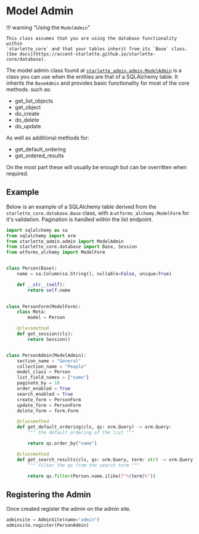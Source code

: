 # Model Admin

!!! warning "Using the `ModelAdmin`"

    This class assumes that you are using the database functionality within
    `starlette_core` and that your tables inherit from its `Base` class.
    [See docs](https://accent-starlette.github.io/starlette-core/database).

The model admin class found at [`starlette_admin.admin.ModelAdmin`](https://github.com/accent-starlette/starlette-admin/blob/master/starlette_admin/admin/model_admin.py) is a class
you can use when the entities are that of a SQLAlchemy table.
It inherits the `BaseAdmin` and provides basic functionality for most
of the core methods. such as:

- get_list_objects
- get_object
- do_create
- do_delete
- do_update 

As well as additional methods for:

- get_default_ordering
- get_ordered_results

On the most part these will usually be enough but can be overritten when required.

## Example

Below is an example of a SQLAlchemy table derived from the `starlette_core.database.Base`
class, with a `wtforms_alchemy.ModelForm` for it's validation. Pagination is handled
within the list endpoint.

```python
import sqlalchemy as sa
from sqlalchemy import orm
from starlette_admin.admin import ModelAdmin
from starlette_core.database import Base, Session
from wtforms_alchemy import ModelForm


class Person(Base):
    name = sa.Column(sa.String(), nullable=False, unique=True)

    def __str__(self):
        return self.name
        

class PersonForm(ModelForm):
    class Meta:
        model = Person

    @classmethod
    def get_session(cls):
        return Session()


class PersonAdmin(ModelAdmin):
    section_name = "General"
    collection_name = "People"
    model_class = Person
    list_field_names = ["name"]
    paginate_by = 10
    order_enabled = True
    search_enabled = True
    create_form = PersonForm
    update_form = PersonForm
    delete_form = form.Form

    @classmethod
    def get_default_ordering(cls, qs: orm.Query) -> orm.Query:
        """ the default ordering of the list """

        return qs.order_by("name")

    @classmethod
    def get_search_results(cls, qs: orm.Query, term: str) -> orm.Query:
        """ filter the qs from the search term """

        return qs.filter(Person.name.ilike(f"%{term}%"))
```

## Registering the Admin

Once created register the admin on the admin site.

```python
adminsite = AdminSite(name="admin")
adminsite.register(PersonAdmin)
```
